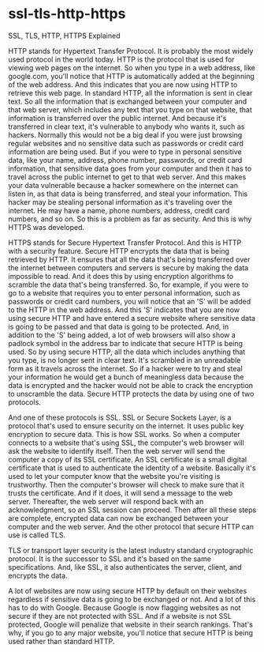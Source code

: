 # ssl-tls-http-https
SSL, TLS, HTTP, HTTPS Explained

HTTP stands for Hypertext Transfer Protocol. It is probably the most widely used protocol in the  world today. HTTP is the protocol that is used for viewing web pages on the internet. So when  you type in a web address, like google.com, you'll  notice that HTTP is automatically added at the beginning of the web address. And this indicates  that you are now using HTTP to retrieve this web page. In standard HTTP, all the information is sent in clear text. So all the information that is exchanged between your computer and that web server, which includes any text that you type on that website, that information is transferred over the public internet. And because it's transferred in clear text, it's vulnerable to anybody who wants it, such as hackers. Normally this would not be a big deal if you were just  browsing regular websites and no sensitive data such as passwords or credit card information are being used. But if you were to type in personal sensitive data, like your name, address, phone  number, passwords, or credit card information, that sensitive data goes from your computer and then it has to travel across the public internet to get to that web server. And this makes your  data vulnerable because a hacker somewhere on the internet can listen in, as that data is being transferred, and steal your information. This hacker may be stealing personal  information as it's traveling over the internet. He may have a name, phone numbers, address, credit card  numbers, and so on. So this is a problem as far as security. And this is why HTTPS was developed. 

HTTPS stands for Secure Hypertext Transfer Protocol. And this is HTTP with a security feature. Secure HTTP encrypts the data that is being retrieved by HTTP. It ensures that all the data that's being transferred over the internet between computers and servers is secure by making the data impossible to read. And it does this by using encryption algorithms to scramble the data that's being transferred. So, for example, if you were to go to a website that requires you to enter personal information,  such as passwords or credit card numbers, you will notice that an 'S' will be added to the HTTP in the web address. And this 'S' indicates that you are now using secure HTTP and have entered a secure website where sensitive data is going to be passed and that data is going to be protected. And, in addition to the 'S' being added, a lot of web browsers will also show a padlock symbol in the address bar to indicate that secure HTTP is being used. So by using secure HTTP, all the data which includes anything that you type, is no longer sent in clear text. It's scrambled in an unreadable form as it travels across the internet. So if a hacker were to try and steal your information he would get a bunch of meaningless data because the data is encrypted and the hacker would not be able to crack the encryption to unscramble the data. Secure HTTP protects the data by using one of two protocols. 

And one of these protocols is SSL. SSL or Secure Sockets Layer, is a protocol that's used to ensure security on the internet. It uses public key encryption to secure data. This is how SSL works. So when a computer connects to a website that's using SSL, the computer's web browser will ask the website to identify itself. Then the web server will send the computer a copy of its SSL certificate. An SSL certificate is a small digital certificate that is used to authenticate the identity of a  website. Basically it's used to let your computer know that the website you're visiting is trustworthy. Then the computer's  browser will check to make sure that it trusts the certificate. And if it does, it will send a message to the web server. Thereafter, the web server will respond back with an acknowledgment, so an SSL session can proceed. Then after all these steps are complete, encrypted data can now be exchanged between your computer and the web  server. And the other protocol that secure HTTP can use is called TLS. 

TLS or transport layer security is the latest industry standard  cryptographic protocol. It is the successor to SSL and it's based on the same specifications. And, like SSL, it also authenticates the server, client, and encrypts the data. 

A lot of websites are now using secure HTTP by default on their websites regardless if sensitive data is going to be exchanged or not. And a lot of this has to do with Google. Because Google is now flagging websites as not secure if they are not protected with SSL. And if a website is not SSL protected, Google will penalize that website in their search  rankings. That's why, if you go to any major website, you'll notice that secure HTTP is being used rather than standard HTTP. 
